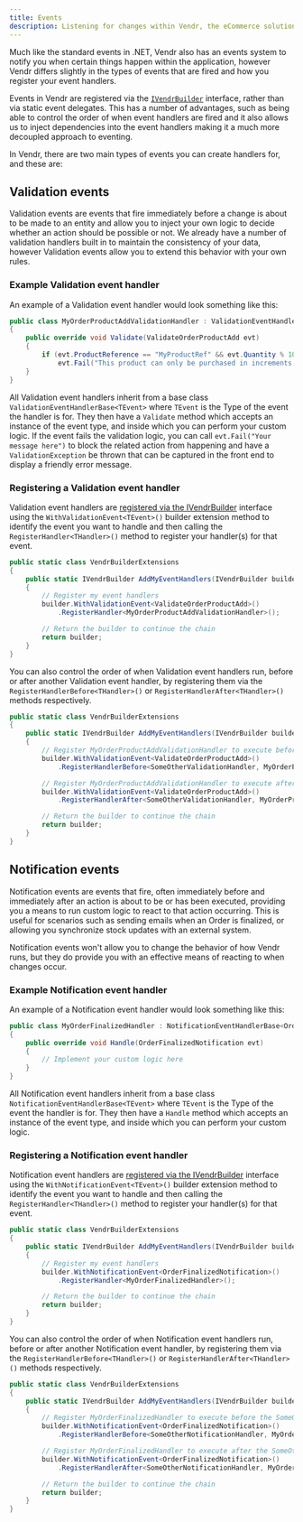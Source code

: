 ```yaml
---
title: Events
description: Listening for changes within Vendr, the eCommerce solution for Umbraco
---
```


Much like the standard events in .NET, Vendr also has an events system to notify you when certain things happen within the application, however Vendr differs slightly in the types of events that are fired and how you register your event handlers.

Events in Vendr are registered via the [`IVendrBuilder`](../vendr-builder/#registering-dependencies) interface, rather than via static event delegates. This has a number of advantages, such as being able to control the order of when event handlers are fired and it also allows us to inject dependencies into the event handlers making it a much more decoupled approach to eventing. 

In Vendr, there are two main types of events you can create handlers for, and these are:

## Validation events

Validation events are events that fire immediately before a change is about to be made to an entity and allow you to inject your own logic to decide whether an action should be possible or not. We already have a number of validation handlers built in to maintain the consistency of your data, however Validation events allow you to extend this behavior with your own rules.

### Example Validation event handler

An example of a Validation event handler would look something like this:

````csharp
public class MyOrderProductAddValidationHandler : ValidationEventHandlerBase<ValidateOrderProductAdd>
{
    public override void Validate(ValidateOrderProductAdd evt)
    {
        if (evt.ProductReference == "MyProductRef" && evt.Quantity % 10 != 0)
            evt.Fail("This product can only be purchased in increments of 10");
    }
}

````

All Validation event handlers inherit from a base class `ValidationEventHandlerBase<TEvent>` where `TEvent` is the Type of the event the handler is for. They then have a `Validate` method which accepts an instance of the event type, and inside which you can perform your custom logic. If the event fails the validation logic, you can call `evt.Fail("Your message here")` to block the related action from happening and have a `ValidationException` be thrown that can be captured in the front end to display a friendly error message.

### Registering a Validation event handler

Validation event handlers are [registered via the IVendrBuilder](../vendr-builder/#registering-dependencies) interface using the `WithValidationEvent<TEvent>()` builder extension method to identify the event you want to handle and then calling the `RegisterHandler<THandler>()` method to register your handler(s) for that event.


````csharp
public static class VendrBuilderExtensions
{
    public static IVendrBuilder AddMyEventHandlers(IVendrBuilder builder)
    {
        // Register my event handlers
        builder.WithValidationEvent<ValidateOrderProductAdd>()
            .RegisterHandler<MyOrderProductAddValidationHandler>();

        // Return the builder to continue the chain
        return builder;
    }
}
````

You can also control the order of when Validation event handlers run, before or after another Validation event handler, by registering them via the `RegisterHandlerBefore<THandler>()` or `RegisterHandlerAfter<THandler>()` methods respectively.

````csharp
public static class VendrBuilderExtensions
{
    public static IVendrBuilder AddMyEventHandlers(IVendrBuilder builder)
    {
        // Register MyOrderProductAddValidationHandler to execute before the SomeOtherValidationHandler handler
        builder.WithValidationEvent<ValidateOrderProductAdd>()
            .RegisterHandlerBefore<SomeOtherValidationHandler, MyOrderProductAddValidationHandler>();

        // Register MyOrderProductAddValidationHandler to execute after the SomeOtherValidationHandler handler
        builder.WithValidationEvent<ValidateOrderProductAdd>()
            .RegisterHandlerAfter<SomeOtherValidationHandler, MyOrderProductAddValidationHandler>();

        // Return the builder to continue the chain
        return builder;
    }
}
````

## Notification events


Notification events are events that fire, often immediately before and immediately after an action is about to be or has been executed, providing  you a means to run custom logic to react to that action occurring. This is useful for scenarios such as sending emails when an Order is finalized, or allowing you synchronize stock updates with an external system.

Notification events won't allow you to change the behavior of how Vendr runs, but they do provide you with an effective means of reacting to when changes occur.

### Example Notification event handler

An example of a Notification event handler would look something like this:

````csharp
public class MyOrderFinalizedHandler : NotificationEventHandlerBase<OrderFinalizedNotification>
{
    public override void Handle(OrderFinalizedNotification evt)
    {
        // Implement your custom logic here
    }
}

````

All Notification event handlers inherit from a base class `NotificationEventHandlerBase<TEvent>` where `TEvent` is the Type of the event the handler is for. They then have a `Handle` method which accepts an instance of the event type, and inside which you can perform your custom logic. 

### Registering a Notification event handler

Notification event handlers are [registered via the IVendrBuilder](../vendr-builder/#registering-dependencies) interface using the `WithNotificationEvent<TEvent>()` builder extension method to identify the event you want to handle and then calling the `RegisterHandler<THandler>()` method to register your handler(s) for that event.


````csharp
public static class VendrBuilderExtensions
{
    public static IVendrBuilder AddMyEventHandlers(IVendrBuilder builder)
    {
        // Register my event handlers
        builder.WithNotificationEvent<OrderFinalizedNotification>()
            .RegisterHandler<MyOrderFinalizedHandler>();

        // Return the builder to continue the chain
        return builder;
    }
}
````

You can also control the order of when Notification event handlers run, before or after another Notification event handler, by registering them via the `RegisterHandlerBefore<THandler>()` or `RegisterHandlerAfter<THandler>()` methods respectively.

````csharp
public static class VendrBuilderExtensions
{
    public static IVendrBuilder AddMyEventHandlers(IVendrBuilder builder)
    {
        // Register MyOrderFinalizedHandler to execute before the SomeOtherNotificationHandler handler
        builder.WithNotificationEvent<OrderFinalizedNotification>()
            .RegisterHandlerBefore<SomeOtherNotificationHandler, MyOrderFinalizedHandler>();

        // Register MyOrderFinalizedHandler to execute after the SomeOtherNotificationHandler handler
        builder.WithNotificationEvent<OrderFinalizedNotification>()
            .RegisterHandlerAfter<SomeOtherNotificationHandler, MyOrderFinalizedHandler>();

        // Return the builder to continue the chain
        return builder;
    }
}
````

